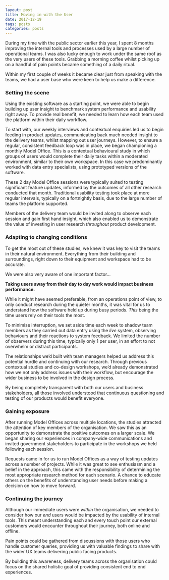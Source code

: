 ```yaml
---
layout: post
title: Moving in with the User
date: 2017-12-19
tags: posts
categories: posts
---
```


During my time with the public sector earlier this year, I spent 8 months improving the internal tools and processes used by a large number of operational teams. I was also lucky enough to work under the same roof as the very users of these tools. Grabbing a morning coffee whilst picking up on a handful of pain points became something of a daily ritual.

Within my first couple of weeks it became clear just from speaking with the teams, we had a user base who were keen to help us make a difference.


### Setting the scene

Using the existing software as a starting point, we were able to begin building up user insight to benchmark system performance and usability right away. To provide real benefit, we needed to learn how each team used the platform within their daily workflow.

To start with, our weekly interviews and contextual enquiries led us to begin feeding in product updates, communicating back much needed insight to the delivery teams, whilst mapping out user journeys. However, to ensure a regular, consistent feedback loop was in place, we began championing a monthly Model Office. This is a contextual behavioural study in which groups of users would complete their daily tasks within a moderated environment, similar to their own workspace. In this case we predominantly worked with data entry specialists, using prototyped versions of the software.

These 2 day Model Office sessions were typically suited to testing significant feature updates, informed by the outcomes of all other research conducted that month. Traditional usability testing took place at more regular intervals, typically on a fortnightly basis, due to the large number of teams the platform supported.

Members of the delivery team would be invited along to observe each session and gain first hand insight, which also enabled us to demonstrate the value of investing in user research *throughout* product development.


### Adapting to changing conditions

To get the most out of these studies, we knew it was key to visit the teams in their natural environment. Everything from their building and surroundings, right down to their equipment and workspace had to be accurate.

We were also very aware of one important factor…

**Taking users away from their day to day work would impact business performance.**

While it might have seemed preferable, from an operations point of view, to only conduct research during the quieter months, it was vital for us to understand how the software held up during busy periods. *This* being the time users rely on their tools the most.

To minimise interruption, we set aside time each week to shadow team members as they carried out data entry using the *live* system, observing behaviours and their reactions to system feedback. We limited the number of observers during this time, typically only 1 per user, in an effort to not overwhelm or distract participants.

The relationships we’d built with team managers helped us address this potential hurdle and continuing with our research. Through previous contextual studies and co-design workshops, we’d already demonstrated how we not only address issues with their workflow, but encourage the wider business to be involved in the design process.

By being completely transparent with both our users and business stakeholders, all those involved understood that continuous questioning and testing of our products would benefit everyone.


### Gaining exposure

After running Model Offices across multiple locations, the studies attracted the attention of key members of the organisation. We saw this as an opportunity to demonstrate the positive outcomes on a larger scale. We began sharing our experiences in company-wide communications and invited government stakeholders to participate in the workshops we held following each session.

Requests came in for us to run Model Offices as a way of testing updates across a number of projects. While it was great to see enthusiasm and a belief in the approach, this came with the responsibility of determining the most appropriate research method for each scenario. A chance to educate others on the benefits of understanding user needs before making a decision on how to move forward.


### Continuing the journey

Although our immediate users were *within* the organisation, we needed to consider how our *end* users would be impacted by the usability of internal tools. This meant understanding each and every touch point our external customers would encounter throughout their journey, both online and offline.

Pain points could be gathered from discussions with those users who handle customer queries, providing us with valuable findings to share with the wider UX teams delivering public facing products. 

By building this awareness, delivery teams across the organisation could focus on the shared holistic goal of providing consistent end to end experiences.